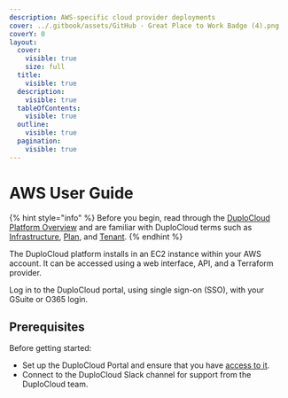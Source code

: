 ```yaml
---
description: AWS-specific cloud provider deployments
cover: ../.gitbook/assets/GitHub - Great Place to Work Badge (4).png
coverY: 0
layout:
  cover:
    visible: true
    size: full
  title:
    visible: true
  description:
    visible: true
  tableOfContents:
    visible: true
  outline:
    visible: true
  pagination:
    visible: true
---
```


# AWS User Guide

{% hint style="info" %}
Before you begin, read through the [DuploCloud Platform Overview](../) and are familiar with DuploCloud terms such as [Infrastructure](../welcome-to-duplocloud/application-focussed-interface/duplocloud-common-components/infrastructure.md), [Plan](../welcome-to-duplocloud/application-focussed-interface/duplocloud-common-components/plan.md), and [Tenant](../welcome-to-duplocloud/application-focussed-interface/duplocloud-common-components/tenant.md).
{% endhint %}

The DuploCloud platform installs in an EC2 instance within your AWS account. It can be accessed using a web interface, API, and a Terraform provider.&#x20;

Log in to the DuploCloud portal, using single sign-on (SSO), with your GSuite or O365 login.&#x20;

## Prerequisites

Before getting started:&#x20;

* Set up the DuploCloud Portal and ensure that you have [access to it](../access-control/).
* Connect to the DuploCloud Slack channel for support from the DuploCloud team.&#x20;

